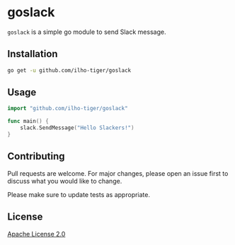 # goslack

`goslack` is a simple go module to send Slack message.

## Installation

```bash
go get -u github.com/ilho-tiger/goslack
```

## Usage

```go
import "github.com/ilho-tiger/goslack"

func main() {
    slack.SendMessage("Hello Slackers!")
}
```

## Contributing
Pull requests are welcome. For major changes, please open an issue first to discuss what you would like to change.

Please make sure to update tests as appropriate.

## License
[Apache License 2.0](./LICENSE)